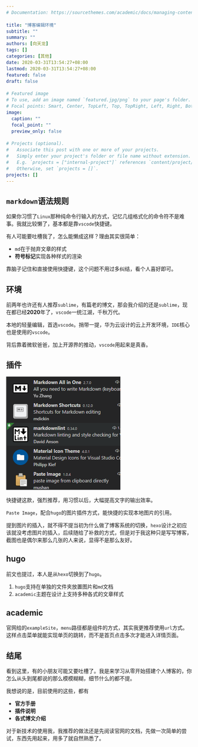 ```yaml
---
# Documentation: https://sourcethemes.com/academic/docs/managing-content/

title: "博客编辑环境"
subtitle: ""
summary: ""
authors: [向天龙]
tags: []
categories: [其他]
date: 2020-03-31T13:54:27+08:00
lastmod: 2020-03-31T13:54:27+08:00
featured: false
draft: false

# Featured image
# To use, add an image named `featured.jpg/png` to your page's folder.
# Focal points: Smart, Center, TopLeft, Top, TopRight, Left, Right, BottomLeft, Bottom, BottomRight.
image:
  caption: ""
  focal_point: ""
  preview_only: false

# Projects (optional).
#   Associate this post with one or more of your projects.
#   Simply enter your project's folder or file name without extension.
#   E.g. `projects = ["internal-project"]` references `content/project/deep-learning/index.md`.
#   Otherwise, set `projects = []`.
projects: []
---
```


## `markdown`语法规则

如果你习惯了`Linux`那种纯命令行输入的方式，记忆几组格式化的命令符不是难事。我就比较懒了，基本都是靠`vscode`快捷键。

有人可能要吐槽我了，怎么能懒成这样？理由其实很简单：

- `md`在于抛弃文章的样式
- **符号标记**实现各种样式的渲染

靠脑子记住和直接使用快捷键，这个问题不用过多纠结，看个人喜好即可。

## 环境

前两年也许还有人推荐`sublime`，有篇老的博文，那会我介绍的还是`sublime`，现在都已经**2020**年了，`vscode`一统江湖，千秋万代。

本地的轻量编辑，首选`vscode`。捎带一提，华为云设计的云上开发环境，`IDE`核心也是使用的`vscode`。

背后靠着微软爸爸，加上开源界的推动，`vscode`用起来是真香。

## 插件

![插件清单](2020-03-31-14-07-17.png)

快捷键这款，强烈推荐，用习惯以后，大幅提高文字的输出效率。

`Paste Image`，配合`hugo`的图片插件方式，能快捷的实现本地图片的引用。

提到图片的插入，就不得不提当初为什么做了博客系统的切换，`hexo`设计之初应该就没考虑图片的插入，后续随给了补救的方式，但是对于我这种只是写写博客，截图也是偶尔来那么几张的人来说，显得不是那么友好。

## hugo

前文也提过，本人是从`hexo`切换到了`hugo`。

1. `hugo`支持在单独的文件夹放置图片和`md`文档
2. `academic`主题在设计上支持多种各式的文章样式

## academic

官网给的`exampleSite`，`menu`路径都是组件的方式，其实我更推荐使用`url`方式。这样点击菜单就能实现单页的跳转，而不是首页点击多次才能进入详情页面。

## 结尾

看到这里，有的小朋友可能又要吐槽了。我是来学习从零开始搭建个人博客的，你怎么从头到尾都说的那么模模糊糊，细节什么的都不提。

我想说的是，目前使用的这些，都有

- **官方手册**
- **插件说明**
- **各式博文介绍**

对于新技术的使用我，我推荐的做法还是先阅读官网的文档，先做一次简单的尝试，东西先用起来，用多了就自然熟悉了。
